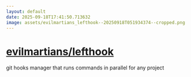 ```yaml
---
layout: default
date: 2025-09-18T17:41:50.713632
image: assets/evilmartians_lefthook--20250918T051934374--cropped.png
---
```


# [evilmartians/lefthook](https://github.com/evilmartians/lefthook)

git hooks manager that runs commands in parallel for any project
